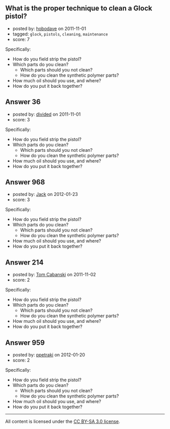 ## What is the proper technique to clean a Glock pistol?

- posted by: [hobodave](https://stackexchange.com/users/-1/63-hobodave) on 2011-11-01
- tagged: `glock`, `pistols`, `cleaning`, `maintenance`
- score: 7

Specifically:

* How do you field strip the pistol?
* Which parts do you clean?
    * Which parts should you not clean?
    * How do you clean the synthetic polymer parts?
* How much oil should you use, and where?
* How do you put it back together?


## Answer 36

- posted by: [divided](https://stackexchange.com/users/-1/66-divided) on 2011-11-01
- score: 3

Specifically:

* How do you field strip the pistol?
* Which parts do you clean?
    * Which parts should you not clean?
    * How do you clean the synthetic polymer parts?
* How much oil should you use, and where?
* How do you put it back together?


## Answer 968

- posted by: [Jack](https://stackexchange.com/users/-1/382-jack) on 2012-01-23
- score: 3

Specifically:

* How do you field strip the pistol?
* Which parts do you clean?
    * Which parts should you not clean?
    * How do you clean the synthetic polymer parts?
* How much oil should you use, and where?
* How do you put it back together?


## Answer 214

- posted by: [Tom Cabanski](https://stackexchange.com/users/-1/128-tom-cabanski) on 2011-11-02
- score: 2

Specifically:

* How do you field strip the pistol?
* Which parts do you clean?
    * Which parts should you not clean?
    * How do you clean the synthetic polymer parts?
* How much oil should you use, and where?
* How do you put it back together?


## Answer 959

- posted by: [ppetraki](https://stackexchange.com/users/-1/380-ppetraki) on 2012-01-20
- score: 2

Specifically:

* How do you field strip the pistol?
* Which parts do you clean?
    * Which parts should you not clean?
    * How do you clean the synthetic polymer parts?
* How much oil should you use, and where?
* How do you put it back together?



---

All content is licensed under the [CC BY-SA 3.0 license](https://creativecommons.org/licenses/by-sa/3.0/).
